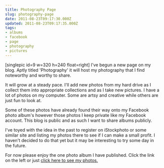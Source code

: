 ```yaml
---
title: Photography Page
slug: photography-page
date: 2011-08-23T09:17:30.000Z
updated: 2011-08-23T09:17:35.000Z
tags:
- albums
- facebook
- page
- photography
- pictures
---
```


[singlepic id=9 w=320 h=240 float=right] I've begun a new page on my blog. Aptly titled 'Photography' it will host my photography that I find noteworthy and worthy to share.

It will grow at a steady pace. I'll add new photos from my hard drive as I collect them into appropriate collections and as I take new pictures. I have a lot of photos on my computer. Some are artsy and creative while others are just fun to look at.

Some of these photos have already found their way onto my Facebook photo album's however those photos I keep private like my Facebook account. This blog is public and as such I want to share albums publicly.

I've toyed with the idea in the past to register on iStockphoto or some similar site and listing my photos there to see if I can make a small profit. I haven't decided to do that yet but it may be interesting to try some day in the future.

For now please enjoy the one photo album I have published. Click the link on the left or just <a href="/photography/">click here to see my photos.</a>
